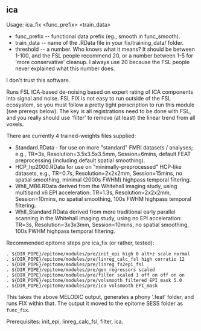 ica
---
Usage: ica_fix <func_prefix> <train_data> <threshold>

+ func_prefix -- functional data prefix (eg., smooth in func_smooth).
+ train_data -- name of the .RData file in your fix/training_data/ folder.
+ threshold -- a number. Who knows what it means? It should be between 1-100, and the FSL people recommend 20, or a number between 1-5 for 'more conservative' cleanup. I always use 20 because the FSL people never explained what this number does.

I don't trust this software.

Runs FSL ICA-based de-noising based on expert rating of ICA components into signal and noise. FSL FIX is not easy to run outside of the FSL ecosystem, so you must follow a pretty tight perscription to run this module (see prereqs below). The key is all registrations need to be done with FSL, and you really should use 'filter' to remove (at least) the linear trend from all voxels.

There are currently 4 trained-weights files supplied:

+ Standard.RData - for use on more "standard" FMRI datasets / analyses; e.g., TR=3s, Resolution=3.5x3.5x3.5mm, Session=6mins, default FEAT preprocessing (including default spatial smoothing).
+ HCP_hp2000.RData for use on "minimally-preprocessed" HCP-like datasets, e.g., TR=0.7s, Resolution=2x2x2mm, Session=15mins, no spatial smoothing, minimal (2000s FWHM) highpass temporal filtering.
+ WhII_MB6.RData derived from the Whitehall imaging study, using multiband x6 EPI acceleration: TR=1.3s, Resolution=2x2x2mm, Session=10mins, no spatial smoothing, 100s FWHM highpass temporal filtering.
+ WhII_Standard.RData derived from more traditional early parallel scanning in the Whitehall imaging study, using no EPI acceleration: TR=3s, Resolution=3x3x3mm, Session=10mins, no spatial smoothing, 100s FWHM highpass temporal filtering. 

Recommended epitome steps pre ica_fix (or rather, tested):

    . ${DIR_PIPE}/epitome/modules/pre/init_epi high 0 alt+z scale normal
    . ${DIR_PIPE}/epitome/modules/pre/linreg_calc_fsl high corratio 12
    . ${DIR_PIPE}/epitome/modules/pre/linreg_fs2epi_fsl
    . ${DIR_PIPE}/epitome/modules/pre/gen_regressors scaled
    . ${DIR_PIPE}/epitome/modules/pre/filter scaled 1 off on off on on
    . ${DIR_PIPE}/epitome/modules/pre/volsmooth filtered EPI_mask 5.0
    . ${DIR_PIPE}/epitome/modules/pre/ica volsmooth EPI_mask

This takes the above MELODIC output, generates a phony '.feat' folder, and runs FIX within that. The output it moved to the epitome SESS folder as `func_fix`.

Prerequisites: init_epi, linreg_calc_fsl, filter, ica.
